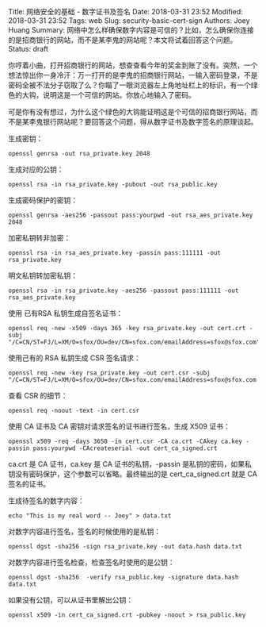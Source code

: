 Title: 网络安全的基础 - 数字证书及签名
Date: 2018-03-31 23:52
Modified: 2018-03-31 23:52
Tags: web
Slug: security-basic-cert-sign
Authors: Joey Huang
Summary: 网络中怎么样确保数字内容是可信的？比如，怎么确保你连接的是招商银行的网站，而不是某李鬼的网站呢？本文将试着回答这个问题。
Status: draft

你哼着小曲，打开招商银行的网站，想查查看今年的奖金到账了没有。突然，一个想法惊出你一身冷汗：万一打开的是李鬼的招商银行网站，一输入密码登录，不是密码全被不法分子窃取了么？你瞄了一眼浏览器左上角地址栏上的标识，有一个绿色的大钩，说明这是一个可信的网站。你放心地输入了密码。

可是你有没有想过，为什么这个绿色的大钩能证明这是个可信的招商银行网站，而不是某李鬼银行网站呢？要回答这个问题，得从数字证书及数字签名的原理谈起。

生成密钥：

```shell
openssl genrsa -out rsa_private.key 2048
```

生成对应的公钥：

```shell
openssl rsa -in rsa_private.key -pubout -out rsa_public.key
```

生成密码保护的密钥：

```shell
openssl genrsa -aes256 -passout pass:yourpwd -out rsa_aes_private.key 2048
```

加密私钥转非加密：

```shell
openssl rsa -in rsa_aes_private.key -passin pass:111111 -out rsa_private.key
```

明文私钥转加密私钥：

```shell
openssl rsa -in rsa_private.key -aes256 -passout pass:111111 -out rsa_aes_private.key
```

使用 已有RSA 私钥生成自签名证书：

```shell
openssl req -new -x509 -days 365 -key rsa_private.key -out cert.crt -subj "/C=CN/ST=FJ/L=XM/O=sfox/OU=dev/CN=sfox.com/emailAddress=sfox@sfox.com"
```

使用己有的 RSA 私钥生成 CSR 签名请求：

```shell
openssl req -new -key rsa_private.key -out cert.csr -subj "/C=CN/ST=FJ/L=XM/O=sfox/OU=dev/CN=sfox.com/emailAddress=sfox@sfox.com
```

查看 CSR 的细节：

```shell
openssl req -noout -text -in cert.csr
```

使用 CA 证书及 CA 密钥对请求签名的证书进行签名，生成 X509 证书：

```shell
openssl x509 -req -days 3650 -in cert.csr -CA ca.crt -CAkey ca.key -passin pass:yourpwd -CAcreateserial -out cert_ca_signed.crt
```

ca.crt 是 CA 证书，ca.key 是 CA 证书的私钥，-passin 是私钥的密码，如果私钥没有密码保护，这个参数可以省略。最终输出的是 cert_ca_signed.crt 就是 CA 签名的证书。

生成待签名的数字内容：

```shell
echo "This is my real word -- Joey" > data.txt
```

对数字内容进行签名，签名的时候使用的是私钥：

```shell
openssl dgst -sha256 -sign rsa_private.key -out data.hash data.txt
```

对数字内容进行签名检查，检查签名时使用的是公钥：

```shell
openssl dgst -sha256  -verify rsa_public.key -signature data.hash data.txt
```

如果没有公钥，可以从证书里解出公钥：

```shell
openssl x509 -in cert_ca_signed.crt -pubkey -noout > rsa_public.key
```

